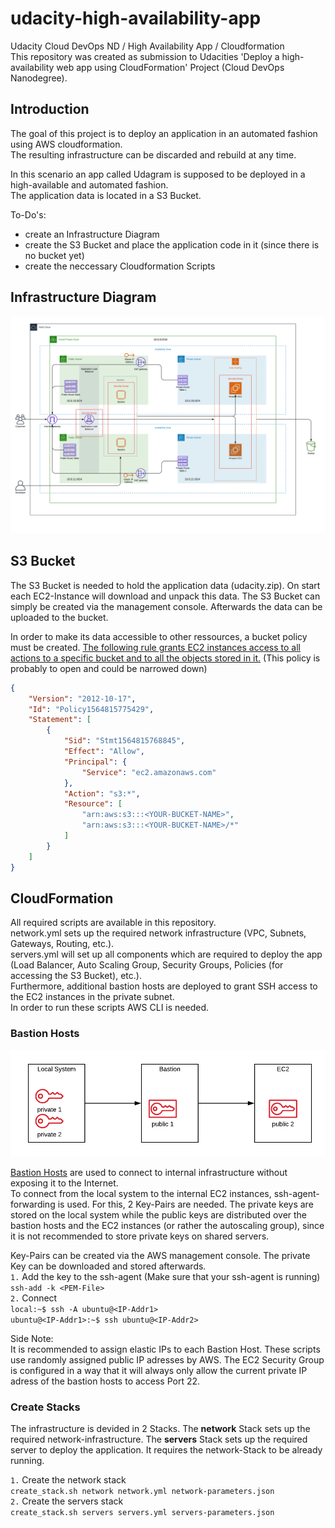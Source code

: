 # udacity-high-availability-app
Udacity Cloud DevOps ND / High Availability App / Cloudformation <br>
This repository was created as submission to Udacities 'Deploy a high-availability web app using CloudFormation' Project (Cloud DevOps Nanodegree).

## Introduction
The goal of this project is to deploy an application in an automated fashion using AWS cloudformation. <br>
The resulting infrastructure can be discarded and rebuild at any time. <br>

In this scenario an app called Udagram is supposed to be deployed in a high-available and automated fashion. <br>
The application data is located in a S3 Bucket. <br>

To-Do's:
* create an Infrastructure Diagram
* create the S3 Bucket and place the application code in it (since there is no bucket yet)
* create the neccessary Cloudformation Scripts

## Infrastructure Diagram
![alt text][architecture]

[architecture]: infrastructure-diagram.png "Architecture Diagram"

## S3 Bucket
The S3 Bucket is needed to hold the application data (udacity.zip). On start each EC2-Instance will download and unpack this data.
The S3 Bucket can simply be created via the management console. Afterwards the data can be uploaded to the bucket.

In order to make its data accessible to other ressources, a bucket policy must be created.
[The following rule grants EC2 instances access to all actions to a specific bucket and to all the objects stored in it.](https://aws.amazon.com/de/premiumsupport/knowledge-center/s3-instance-access-bucket/) 
(This policy is probably to open and could be narrowed down)
```json
{
    "Version": "2012-10-17",
    "Id": "Policy1564815775429",
    "Statement": [
        {
            "Sid": "Stmt1564815768845",
            "Effect": "Allow",
            "Principal": {
                "Service": "ec2.amazonaws.com"
            },
            "Action": "s3:*",
            "Resource": [
                "arn:aws:s3:::<YOUR-BUCKET-NAME>",
                "arn:aws:s3:::<YOUR-BUCKET-NAME>/*"
            ]
        }
    ]
}
```
## CloudFormation
All required scripts are available in this repository. <br> 
network.yml sets up the required network infrastructure (VPC, Subnets, Gateways, Routing, etc.). <br> 
servers.yml will set up all components which are required to deploy the app (Load Balancer, Auto Scaling Group, Security Groups, Policies (for accessing the S3 Bucket), etc.). <br> 
Furthermore, additional bastion hosts are deployed to grant SSH access to the EC2 instances in the private subnet. <br>
In order to run these scripts AWS CLI is needed.

### Bastion Hosts
![alt text][ssh-agent-forwarding]

[ssh-agent-forwarding]: ssh-agent-forwarding.png "ssh-agent-forwarding"

[Bastion Hosts](https://docs.aws.amazon.com/quickstart/latest/linux-bastion/architecture.html) are used to connect to internal infrastructure without exposing it to the Internet. <br>
To connect from the local system to the internal EC2 instances, ssh-agent-forwarding is used. For this, 2 Key-Pairs are needed. The private keys are stored on the local system while the public keys are distributed over the bastion hosts and the EC2 instances (or rather the autoscaling group), since it is not recommended to store private keys on shared servers.

Key-Pairs can be created via the AWS management console. The private Key can be downloaded and stored afterwards. <br>
`1.` Add the key to the ssh-agent (Make sure that your ssh-agent is running)<br>
```ssh-add -k <PEM-File>```<br>
`2.` Connect<br>
```local:~$ ssh -A ubuntu@<IP-Addr1>```<br>
```ubuntu@<IP-Addr1>:~$ ssh ubuntu@<IP-Addr2>```<br>

Side Note: <br>
It is recommended to assign elastic IPs to each Bastion Host. These scripts use randomly assigned public IP adresses by AWS. 
The EC2 Security Group is configured in a way that it will always only allow the current private IP adress of the bastion hosts to access Port 22. 

### Create Stacks
The infrastructure is devided in 2 Stacks. The **network** Stack sets up the required network-infrastructure. The **servers** Stack sets up the required server to deploy the application. It requires the network-Stack to be already running.

`1.` Create the network stack <br>
```create_stack.sh network network.yml network-parameters.json```<br>
`2.` Create the servers stack<br>
```create_stack.sh servers servers.yml servers-parameters.json```<br>

